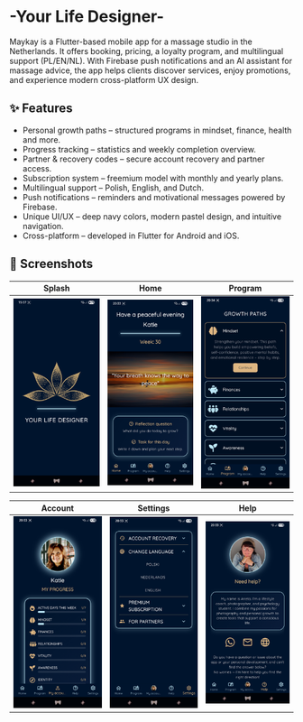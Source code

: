 # -Your Life Designer-
Maykay is a Flutter-based mobile app for a massage studio in the Netherlands. It offers booking, pricing, a loyalty program, and multilingual support (PL/EN/NL). With Firebase push notifications and an AI assistant for massage advice, the app helps clients discover services, enjoy promotions, and experience modern cross-platform UX design.


## ✨ Features

- Personal growth paths – structured programs in mindset, finance, health and more.  
- Progress tracking – statistics and weekly completion overview.  
- Partner & recovery codes – secure account recovery and partner access.  
- Subscription system – freemium model with monthly and yearly plans.  
- Multilingual support – Polish, English, and Dutch.  
- Push notifications – reminders and motivational messages powered by Firebase.  
- Unique UI/UX – deep navy colors, modern pastel design, and intuitive navigation.  
- Cross-platform – developed in Flutter for Android and iOS.

  
## 📱 Screenshots

| Splash | Home | Program |
|--------|------|---------|
| <img src="docs/splash.jpg" width="200"/> | <img src="docs/home.jpg" width="200"/> | <img src="docs/program.jpg" width="200"/> |

| Account | Settings | Help |
|---------|----------|------|
| <img src="docs/account.jpg" width="200"/> | <img src="docs/settings.jpg" width="200"/> | <img src="docs/help.jpg" width="200"/> |
